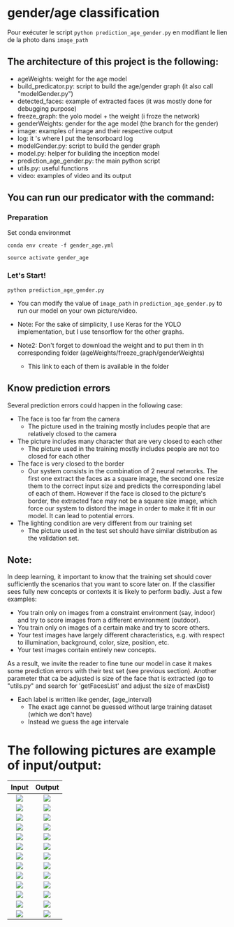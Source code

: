 # gender/age classification

Pour exécuter le script ```python prediction_age_gender.py``` en modifiant le lien de la photo dans ```image_path```

## The architecture of this project is the following:

* ageWeights: weight for the age model
* build_predicator.py: script to build the age/gender graph (it also call "modelGender.py")
* detected_faces: example of extracted faces (it was mostly done for debugging purpose)
* freeze_graph: the yolo model + the weight (i froze the network)
* genderWeights: gender for the age model (the branch for the gender)
* image: examples of image and their respective output
* log: it 's where I put the tensorboard log
* modelGender.py: script to build the gender graph 
* model.py: helper for building the inception model
* prediction_age_gender.py: the main python script
* utils.py: useful functions
* video: examples of video and its output

## You can run our predicator with the command:

### Preparation
Set conda environmet

```conda env create -f gender_age.yml```

```source activate gender_age```

### Let's Start!

```python prediction_age_gender.py```

* You can modify the value of ```image_path``` in ```prediction_age_gender.py``` to run our model on your own picture/video.

* Note: For the sake of simplicity, I use Keras for the YOLO implementation, but I use tensorflow for the other graphs.

* Note2: Don't forget to download the weight and to put them in th corresponding folder (ageWeights/freeze_graph/genderWeights)
	* This link to each of them is available in the folder

## Know prediction errors

Several prediction errors could happen in the following case:
* The face is too far from the camera
	* The picture used in the training mostly includes people that are relatively closed to the camera
* The picture includes many character that are very closed to each other
	* The picture used in the training mostly includes people are not too closed for each other
* The face is very closed to the border
	* Our system consists in the combination of 2 neural networks. The first one extract the faces as a square image, the second one resize them to the correct input size and predicts the corresponding label of each of them. However if the face is closed to the picture's border, the extracted face may not be a square size image, which force our system to distord the image in order to make it fit in our model. It can lead to potential errors.
* The lighting condition are very different from our training set
	* The picture used in the test set should have similar distribution as the validation set.
	
## Note:

In deep learning, it important to know that the training set should cover sufficiently the scenarios that you want to score later on. If the classifier sees fully new concepts or contexts it is likely to perform badly. Just a few examples:

* You train only on images from a constraint environment (say, indoor) and try to score images from a different environment (outdoor).
* You train only on images of a certain make and try to score others.
* Your test images have largely different characteristics, e.g. with respect to illumination, background, color, size, position, etc.
* Your test images contain entirely new concepts.

As a result, we invite the reader to fine tune our model in case it makes some prediction errors with their test set (see previous section). Another parameter that ca be adjusted is size of the face that is extracted (go to "utils.py" and search for 'getFacesList' and adjust the size of maxDist)
	
* Each label is written like gender, (age_interval)	
	* The exact age cannot be guessed without large training dataset (which we don't have)
	* Instead we guess the age intervale
		
# The following pictures are example of input/output:



Input            |  Output
:-------------------------:|:-------------------------:
![](/image/Capture.jpg?raw=true)  |  ![](/image/Capture_detected.jpg?raw=true)
![](/image/image_extracted1.jpg?raw=true)  |  ![](/image/image_extracted1_detected.jpg?raw=true)
![](/image/webcam.jpg?raw=true)  |  ![](/image/webcam_detected.jpg?raw=true)
![](/image/olivier.jpg?raw=true)  |  ![](/image/olivier_detected.jpg?raw=true)
![](/image/webcam_test.jpg?raw=true)  |  ![](/image/webcam_test_detected.jpg?raw=true)
![](/image/big_bang_theory4.jpg?raw=true)  |  ![](/image/big_bang_theory4_detected.jpg?raw=true)
![](/image/big_bang_theory2.jpg?raw=true)  |  ![](/image/big_bang_theory2_detected.jpg?raw=true)
![](/image/big_bang_theory5.jpg?raw=true)  |  ![](/image/big_bang_theory5_detected.jpg?raw=true)
![](/image/friends.jpg?raw=true)  |  ![](/image/friends_detected.jpg?raw=true)
![](/image/game-of-thrones.jpg?raw=true)  |  ![](/image/game-of-thrones_detected.jpg?raw=true)
![](/image/how_I_met_your_mother.jpg?raw=true)  |  ![](/image/how_I_met_your_mother_detected.jpg?raw=true)
![](/image/selfi.jpg?raw=true)  |  ![](/image/selfi_detected.jpg?raw=true)
![](/image/selfi2.jpg?raw=true)  |  ![](/image/selfi2_detected.jpg?raw=true)





